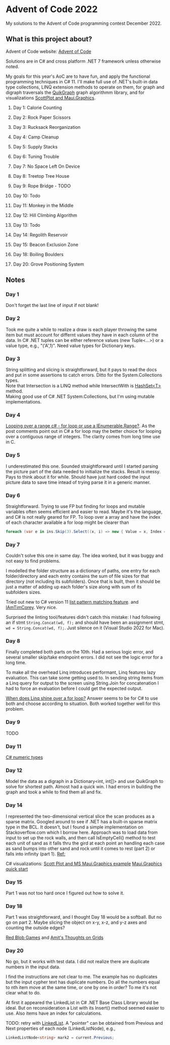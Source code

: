 # Advent of Code 2022

My solutions to the Advent of Code programming contest December 2022.

## What is this project about?

Advent of Code website:  [Advent of Code](https://adventofcode.com/2022)

Solutions are in C# and cross platform .NET 7 framework unless otherwise noted.

My goals for this year's AoC are to have fun, and apply
the functional programming techniques in C# 11.  I'll make
full use of .NET's built-in data type collections, LINQ extension methods to operate on them,
for graph and digraph traversals the [QuikGraph](https://github.com/KeRNeLith/QuikGraph) graph algorithmm library,
and for visualizations [ScottPlot and Maui.Graphics](https://swharden.com/csdv/maui.graphics/quickstart-console/).

1. Day  1:  Calorie Counting
2. Day  2:  Rock Paper Scissors
3. Day  3:  Rucksack Reorganization
4. Day  4:  Camp Cleanup
5. Day  5:  Supply Stacks
6. Day  6:  Tuning Trouble
7. Day  7:  No Space Left On Device
8. Day  8:  Treetop Tree House
9. Day  9:  Rope Bridge - TODO
10. Day 10:  Todo
11. Day 11:  Monkey in the Middle
12. Day 12:  Hill Climbing Algorithm
13. Day 13:  Todo
14. Day 14:  Regolith Reservoir
15. Day 15:  Beacon Exclusion Zone

18. Day 18:  Boiling Boulders

20. Day 20:  Grove Positioning System

## Notes

### Day 1

Don't forget the last line of input if not blank!

### Day 2

Took me quite a while to realize a draw is each player
throwing the same item but must account for differnt values
 they have in each column of the data.  In C# .NET tuples
 can be either reference values (new Tuple<...>) or a value
 type, e.g., "('A',1)".  Need value types for Dictionary
 keys.

### Day 3

String splitting and slicing is straightforward, but it pays to read the docs and put in some assertions
to catch errors.  Ditto for the System.Collections types.  
Note that Intersection is a LINQ method while IntersectWith
is [HashSet\<T>](https://learn.microsoft.com/en-us/dotnet/api/system.collections.generic.hashset-1?view=net-7.0) method.  
Making good use of C# .NET System.Collections, but I'm using mutable implementations.

### Day 4

[Looping over a range c# - for loop or use a IEnumerable.Range?](https://stackoverflow.com/questions/915745/thoughts-on-foreach-with-enumerable-range-vs-traditional-for-loop).
As the post comments point out in C# a for loop may the better choice for looping over a contiguous range of integers.  The clarity comes from long time use in C.

### Day 5

I underestimated this one.  Sounded straightforward until I started parsing the picture part of the data needed to initialize the stacks.  Result is messy.  Pays to think about it for while.  Should have just hard coded the input picture data to save time intead of trying
parse it in a generic manner.

### Day 6

Straightforward.  Trying to use FP but finding for loops and mutable variables often seems
efficient and easier to read.  Maybe it's the language, and C# is not really geared for FP.  To loop over
a array and have the index of each character available a for loop might be clearer than 
```csharp
foreach (var e in ins.Skip(3).Select((x, i) => new { Value = x, Index = i }))
```

### Day 7

Couldn't solve this one in same day. The idea worked, but it was buggy and not easy to find problems.

I modelled the folder structure as a dictionary of paths,
one entry for each folder/directory and each entry contains the sum of file sizes
for that directory (not including its subfolders).  Once that is built, then it should
be just a matter of adding up each folder's size along with sum of its subfolders sizes.  

Tried out new to C# version 11 [list pattern matching feature](https://learn.microsoft.com/en-us/dotnet/csharp/fundamentals/functional/pattern-matching).
and [IAmTimCorey](https://www.youtube.com/watch?v=SztvGBv8uVM).  Very nice. 

Surprised the linting tool/features didn't catch this mistake: I had following an if stmt `String.Concat(wd, f);`
and should have been an assignment stmt, `wd = String.Concat(wd, f);`.
Just silence on it (Visual Studio 2022 for Mac).

### Day 8

Finally completed both parts on the 10th.  Had a serious logic error, and several smaller skip/take endnpoint errors.
I did not see the logic error for a long time.

To make all the overhead Linq introduces performant, Linq features lazy evaluation.  This can
take some getting used to.  In sending string items from a Linq query for output
to the screen using String.Join for concatenation I had to force an evaluation before
I could get the expected output.

[When does Linq shine over a for loop?](https://stackoverflow.com/questions/37361331/how-to-iterate-a-loop-every-n-items)
Answer seems to be for C# to use both and choose according to situation.
Both worked together well for this problem.

### Day 9

TODO

### Day 11

[C# numeric types](https://learn.microsoft.com/en-us/dotnet/csharp/language-reference/builtin-types/floating-point-numeric-types)

### Day 12

Model the data as a digraph in a Dictionary<int, int[]> and use QuikGraph
to solve for shortest path.  Almost had a quick win.  I had errors in building the
graph and took a while to find them all and fix.

### Day 14

I represented the two-dimensional vertical slice the
scan produces as a sparse matrix.  Googled around to see if .NET has a
built-in sparse matrix type in the BCL. It doesn't, but I found a simple implementation on Stackoverflow.com
which I borrow here.  Approach was to load data from input to set up the rock walls, and
then call IsEmptyCell() method to test each unit of sand as it falls
thru the gird at each point an handling each case as sand bumps into other sand and rock until it
comes to rest (part 2) or falls into infinity (part 1).
[Ref:](https://stackoverflow.com/questions/756329/best-way-to-store-a-sparse-matrix-in-net)

C# visualizations: [Scott Plot and MS Maui.Graphics example](https://swharden.com/csdv/)
[Maui.Graphics quick start](https://swharden.com/csdv/maui.graphics/quickstart-console/)

### Day 15

Part 1 was not too hard once I figured out how to solve it.

### Day 18

Part 1 was straightforward, and I thought Day 18 would be a softball.  But no go on part 2.
Maybe slicing the object on x-y, x-z, and y-z axes and counting the outside edges?

[Red Blob Games](https://www.redblobgames.com/) and 
[Amit's Thoughts on Grids](https://www.redblobgames.com/grids/parts/)

### Day 20

No go, but it works with test data. I did not realize there are duplicate numbers
in the input data.

I find the instructions are not clear to me.  The example has no duplicates but the input
cypher text has duplicate numbers. Do all the numbers equal to nth item move at the same time,
or one by one in order?  To me it's not clear what to do.

At first it appeared the LinkedList<T> in C# .NET Base Class Library would be ideal.
But on reconsideration a List<T> with its Insert() method seemed easier to use.  Also
items have an index for calculations.

TODO: retry with [LinkedList<T>](https://learn.microsoft.com/en-us/dotnet/api/system.collections.generic.linkedlist-1?view=net-7.0).
A "pointer" can be obtained from Previous and Next properties of each node (LinkedListNode<T>), e.g.,
```csharp
LinkedListNode<string> mark2 = current.Previous;
```

